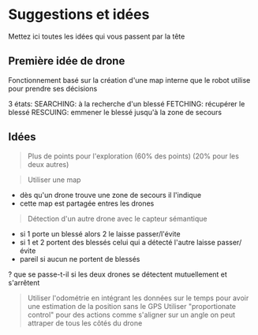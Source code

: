 # Suggestions et idées

Mettez ici toutes les idées qui vous passent par la tête

## Première idée de drone

Fonctionnement basé sur la création d'une map interne que le robot utilise pour prendre
ses décisions

3 états: 
SEARCHING: à la recherche d'un blessé
FETCHING: récupérer le blessé
RESCUING: emmener le blessé jusqu'à la zone de secours


## Idées 

> Plus de points pour l'exploration (60% des points) (20% pour les deux autres)

> Utiliser une map
- dès qu'un drone trouve une zone de secours il l'indique 
- cette map est partagée entres les drones

> Détection d'un autre drone avec le capteur sémantique
  - si 1 porte un blessé alors 2 le laisse passer/l'évite
  - si 1 et 2 portent des blessés celui qui a détecté l'autre laisse passer/évite
  - pareil si aucun ne portent de blessés
  
  ? que se passe-t-il si les deux drones se détectent mutuellement et s'arrêtent 



> Utiliser l'odométrie en intégrant les données sur le temps pour avoir
une estimation de la position sans le GPS
> Utiliser "proportionate control" pour des actions comme s'aligner sur un angle
> on peut attraper de tous les côtés du drone


